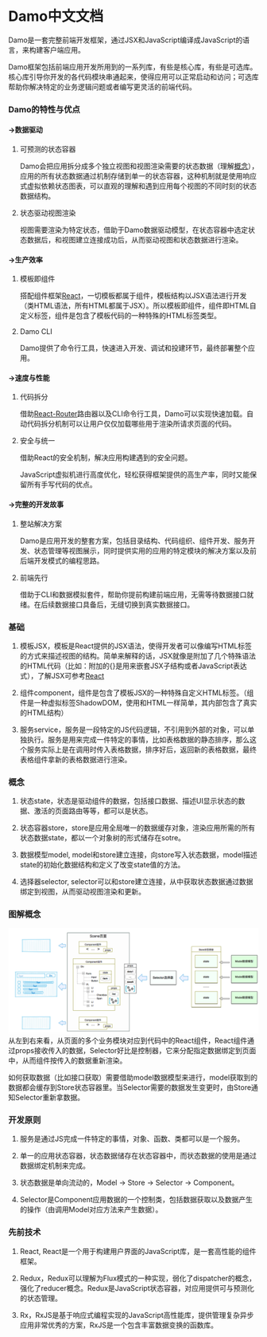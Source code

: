 # Damo中文文档

Damo是一套完整前端开发框架，通过JSX和JavaScript编译成JavaScript的语言，来构建客户端应用。

Damo框架包括前端应用开发所用到的一系列库，有些是核心库，有些是可选库。核心库引导你开发的各代码模块串通起来，使得应用可以正常启动和访问；可选库帮助你解决特定的业务逻辑问题或者编写更灵活的前端代码。

### Damo的特性与优点

#### →数据驱动

1. 可预测的状态容器

   Damo会把应用拆分成多个独立视图和视图渲染需要的状态数据（理解[概念](#概念)），应用的所有状态数据通过机制存储到单一的状态容器，这种机制就是使用响应式虚拟依赖状态图表，可以直观的理解和遇到应用每个视图的不同时刻的状态数据结构。

2. 状态驱动视图渲染

   视图需要渲染为特定状态，借助于Damo数据驱动模型，在状态容器中选定状态数据后，和视图建立连接成功后，从而驱动视图和状态数据进行渲染。

#### →生产效率

1. 模板即组件

   搭配组件框架[React](http://www.runoob.com/react/react-tutorial.html)，一切模板都属于组件，模板结构以JSX语法进行开发（类HTML语法，所有HTML都属于JSX）。所以模板即组件，组件即HTML自定义标签，组件是包含了模板代码的一种特殊的HTML标签类型。

2. Damo CLI

   Damo提供了命令行工具，快速进入开发、调试和投建环节，最终部署整个应用。

#### →速度与性能

1. 代码拆分

   借助[React-Router](http://react-guide.github.io/react-router-cn/docs/API.html)路由器以及CLI命令行工具，Damo可以实现快速加载。自动代码拆分机制可以让用户仅仅加载哪些用于渲染所请求页面的代码。

2. 安全与统一

   借助React的安全机制，解决应用构建遇到的安全问题。

   JavaScript虚拟机进行高度优化，轻松获得框架提供的高生产率，同时又能保留所有手写代码的优点。

#### →完整的开发故事

1. 整站解决方案

   Damo是应用开发的整套方案，包括目录结构、代码组织、组件开发、服务开发、状态管理等视图展示，同时提供实用的应用的特定模块的解决方案以及前后端开发模式的编程思路。

2. 前端先行

   借助于CLI和数据模拟套件，帮助你提前构建前端应用，无需等待数据接口就绪。在后续数据接口具备后，无缝切换到真实数据接口。

### 基础

1. 模板JSX，模板是React提供的JSX语法，使得开发者可以像编写HTML标签的方式来描述视图的结构。简单来解释的话，JSX就像是附加了几个特殊语法的HTML代码（比如：附加的{}是用来嵌套JSX子结构或者JavaScript表达式），了解JSX可参考[React](http://www.runoob.com/react/react-tutorial.html)

2. 组件component，组件是包含了模板JSX的一种特殊自定义HTML标签。（组件是一种虚拟标签ShadowDOM，使用和HTML一样简单，其内部包含了真实的HTML结构）

3. 服务service，服务是一段特定的JS代码逻辑，不引用到外部的对象，可以单独执行。服务是用来完成一件特定的事情，比如表格数据的静态排序，那么这个服务实际上是在调用时传入表格数据，排序好后，返回新的表格数据，最终表格组件拿新的表格数据进行渲染。

### 概念

1. 状态state，状态是驱动组件的数据，包括接口数据、描述UI显示状态的数据、激活的页面路由等等，都可以是状态。

2. 状态容器store，store是应用全局唯一的数据缓存对象，渲染应用所需的所有状态数据state，都以一个对象树的形式储存在sotre。

3. 数据模型model, model和store建立连接，向store写入状态数据，model描述state的初始化数据结构和定义了改变state值的方法。

4. 选择器selector, selector可以和store建立连接，从中获取状态数据通过数据绑定到视图，从而驱动视图渲染和更新。

### 图解概念

![](/assets/todolist-process.png)从左到右来看，从页面的多个业务模块对应到代码中的React组件，React组件通过props接收传入的数据，Selector好比是控制器，它来分配指定数据绑定到页面中，从而组件按传入的数据重新渲染。

如何获取数据（比如接口获取）需要借助model数据模型来进行，model获取到的数据都会缓存到Store状态容器里。当Selector需要的数据发生变更时，由Store通知Selector重新拿数据。

### 开发原则

1. 服务是通过JS完成一件特定的事情，对象、函数、类都可以是一个服务。

2. 单一的应用状态容器，状态数据储存在状态容器中，而状态数据的使用是通过数据绑定机制来完成。

3. 状态数据是单向流动的，Model -&gt; Store -&gt; Selector -&gt; Component。

4. Selector是Component应用数据的一个控制类，包括数据获取以及数据产生的操作（由调用Model对应方法来产生数据）。

### 先前技术

1. React, React是一个用于构建用户界面的JavaScript库，是一套高性能的组件框架。

2. Redux，Redux可以理解为Flux模式的一种实现，弱化了dispatcher的概念，强化了reducer概念。Redux是JavaScript状态容器，对应用提供可与预测化的状态管理。

3. Rx，RxJS是基于响应式编程实现的JavaScript高性能库，提供管理复杂异步应用非常优秀的方案，RxJS是一个包含丰富数据变换的函数库。



